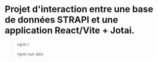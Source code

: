 # Projet d'interaction entre une base de données STRAPI et une application React/Vite + Jotai.

>npm i

>npm run dev
